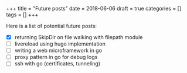 +++
title = "Future posts"
date = 2018-06-06
draft = true
categories = []
tags = []
+++

Here is a list of potential future posts:

- [X] returning SkipDir on file walking with filepath module
- [ ] livereload using hugo implementation
- [ ] writing a web microframework in go
- [ ] proxy pattern in go for debug logs
- [ ] ssh with go (certificates, tunneling)

